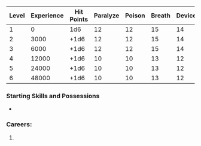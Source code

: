 | Level | Experience | Hit Points | Paralyze | Poison | Breath | Device | Magic |
| ----- | ---------- | ---------- | -------- | ------ | ------ | ------ | ----- |
| 1     | 0          | 1d6        | 12       | 12     | 15     | 14     | 15    |
| 2     | 3000       | +1d6       | 12       | 12     | 15     | 14     | 15    |
| 3     | 6000       | +1d6       | 12       | 12     | 15     | 14     | 15    |
| 4     | 12000      | +1d6       | 10       | 10     | 13     | 12     | 13    |
| 5     | 24000      | +1d6       | 10       | 10     | 13     | 12     | 13    |
| 6     | 48000      | +1d6       | 10       | 10     | 13     | 12     | 13    |
### Starting Skills and Possessions
- 
### Careers:
1. 